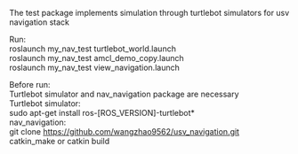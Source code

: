 The test package implements simulation through turtlebot simulators for usv navigation stack

Run:  
  roslaunch my_nav_test turtlebot_world.launch  
  roslaunch my_nav_test amcl_demo_copy.launch  
  roslaunch my_nav_test view_navigation.launch  

Before run:  
Turtlebot simulator and nav_navigation package are necessary  
Turtlebot simulator:   
  sudo apt-get install ros-[ROS_VERSION]-turtlebot*  
nav_navigation:   
  git clone https://github.com/wangzhao9562/usv_navigation.git  
  catkin_make or catkin build  
